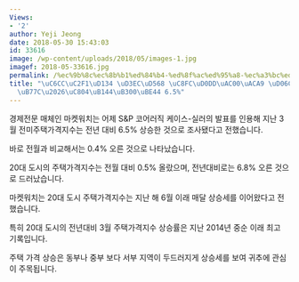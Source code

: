 ```yaml
---
Views:
- '2'
author: Yeji Jeong
date: 2018-05-30 15:43:03
id: 33616
image: /wp-content/uploads/2018/05/images-1.jpg
imagef: 2018-05-33616.jpg
permalink: /%ec%9b%8c%ec%8b%b1%ed%84%b4-%ed%8f%ac%ed%95%a8-%ec%a3%bc%ed%83%9d%ea%b0%80%ea%b2%a9-%ed%81%ac%ea%b2%8c-%ec%98%ac%eb%9d%bc%ec%a0%84%eb%85%84%eb%8c%80%eb%b9%84-6-5/
title: "\uC6CC\uC2F1\uD134 \uD3EC\uD568 \uC8FC\uD0DD\uAC00\uACA9 \uD06C\uAC8C \uC62C\
  \uB77C\u2026\uC804\uB144\uB300\uBE44 6.5%"
---
```


경제전문 매체인 마켓워치는 어제 S&P 코어러직 케이스-실러의 발표를 인용해 지난 3월 전미주택가격지수는 전년 대비 6.5% 상승한 것으로 조사됐다고 전했습니다.

바로 전월과 비교해서는 0.4% 오른 것으로 나타났습니다.

20대 도시의 주택가격지수는 전월 대비 0.5% 올랐으며, 전년대비로는 6.8% 오른 것으로 드러났습니다.

마켓워치는 20대 도시 주택가격지수는 지난 해 6월 이래 매달 상승세를 이어왔다고 전했습니다.

특히 20대 도시의 전년대비 3월 주택가격지수 상승률은 지난 2014년 중순 이래 최고 기록입니다.

주택 가격 상승은 동부나 중부 보다 서부 지역이 두드러지게 상승세를 보여 귀추에 관심이 주목됩니다.